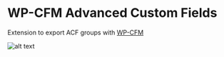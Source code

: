 WP-CFM Advanced Custom Fields
==========

Extension to export ACF groups with [WP-CFM](https://wordpress.org/plugins/wp-cfm/)

![alt text](https://cldup.com/1n17YGqhVX.png "WP CFM ACF admin Preview")

